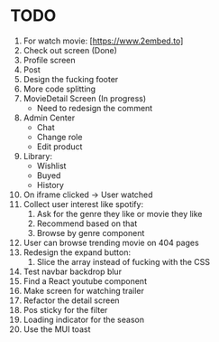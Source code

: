 # TODO

1. For watch movie: [https://www.2embed.to]
2. Check out screen (Done)
3. Profile screen
4. Post
5. Design the fucking footer
6. More code splitting
7. MovieDetail Screen (In progress)
    + Need to redesign the comment
8. Admin Center
    + Chat
    + Change role
    + Edit product
9. Library:
    + Wishlist
    + Buyed
    + History
10. On iframe clicked -> User watched
11. Collect user interest like spotify:
    1. Ask for the genre they like or movie they like
    2. Recommend based on that
    3. Browse by genre component
12. User can browse trending movie on 404 pages
13. Redesign the expand button:
    1. Slice the array instead of fucking with the CSS
14. Test navbar backdrop blur
15. Find a React youtube component
16. Make screen for watching trailer
17. Refactor the detail screen
18. Pos sticky for the filter
19. Loading indicator for the season
20. Use the MUI toast
